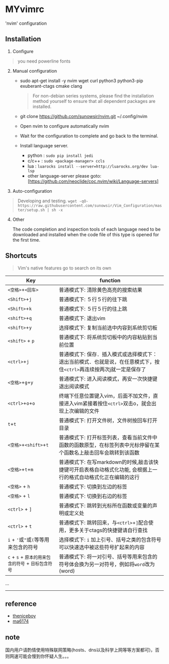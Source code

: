 # MYvimrc
'nvim' configuration

## Installation

1.  Configure 

> you need powerline fonts

2. Manual configuration 
    * sudo apt-get install -y nvim wget curl  python3 python3-pip exuberant-ctags cmake clang
		> For non-debian series systems, please find the installation method yourself to ensure that all dependent packages are installed.
    
    * git clone https://github.com/sunowsir/nvim.git ~/.config/nvim
    
	*  Open nvim to configure automatically
    nvim     

    * Wait for the configuration to complete and go back to the terminal.
	
	* Install language server.
		* python : `sudo pip install jedi`
		* c/c++ : `sudo <package-manager> ccls`
		* lua : `luarocks install --server=http://luarocks.org/dev lua-lsp`
		* other language-server please goto: [https://github.com/neoclide/coc.nvim/wiki/Language-servers]

3. Auto-configuration
> Developing and testing.
	`wget -qO- https://raw.githubusercontent.com/sunowsir/Vim_Configuration/master/setup.sh | sh -x`

4. Other

	The code completion and inspection tools of each language need to be downloaded and installed when the code file of this type is opened for the first time.
    

## Shortcuts

>   Vim's native features go to search on its own

| Key                                                 | function                                                                                                              |
| ----------------------                              | ------------------------------------------------------------                                                          |
| `<空格>`+`<回车>`                                   | 普通模式下: 清除黄色高亮的搜索结果                                                                                    |
| `<Shift>`+`j`                                       | 普通模式下: ５行５行的往下跳                                                                                          |
| `<Shift>`+`k`                                       | 普通模式下: ５行５行的往上跳                                                                                          |
| `<shift>`+`q`                                       | 普通模式下: 退出vim                                                                                                   |
| `<shift>`+`y`                                       | 选择模式下: 复制当前选中内容到系统剪切板                                                                              |
| `<shift>` + `p`                                     | 普通模式下: 将系统剪切板中的内容粘贴到当前位置                                                                        |
| `<ctrl>`+`j`                                        | 普通模式下: 保存．插入模式或选择模式下：退出当前模式．也就是说，在任意模式下，按住`<ctrl>`再连续按两次j就一定是保存了 |
| `<空格>`+`g`+`y`                                    | 普通模式下: 进入阅读模式，再安一次快捷键退出阅读模式                                                                  |
| `<ctrl>`+`o`+`o`                                    | 终端下任意位置键入vim，后面不加文件，直接进入vim紧接着按住`<ctrl>`双击o，就会出现上次编辑的文件                       |
| `t`+`t`                                             | 普通模式下: 打开文件树，文件树按回车打开目录                                                                          |
| `<空格>`+`<shift>`+`t`                              | 普通模式下: 打开标签列表，查看当前文件中函数的函数原型，在标签列表中光标停留在某个函数名上敲击回车会跳转到该函数      |
| `<空格>`+`t`+`m`                                    | 普通模式下: 在写markdown的时候,敲击该快捷键可开启表格自动格式化功能, 会根据上一行的格式自动格式化正在编辑的这行       |
| `<空格>` + `h`                                      | 普通模式下: 切换到左边的标签                                                                                          |
| `<空格>` + `l`                                      | 普通模式下: 切换到右边的标签                                                                                          |
| `<ctrl>` + `]`                                      | 普通模式下: 跳转到光标所在函数或变量的声明或定义处                                                                    |
| `<ctrl>` + `t`                                      | 普通模式下: 跳转回来，与`<ctrl>`+`]`配合使用，更多关于ctags的快捷键请自行查找                                         |
| `i` + `'`或`"`或`(`等等用来包含的符号               | 选择模式下: `i` 加上引号、括号之类的包含符号可以快速选中被这些符号扩起来的内容                                        |
| `c` + `s` + `原本的用来包含的符号` + `目标包含符号` | 普通模式下: 将一对引号、括号等用来包含的符号体会换为另一对符号，例如将`word`改为(word)                                | 
...


---

## reference
* [theniceboy](https://github.com/theniceboy/nvim)
* [ma6174](https://github.com/ma6174/vim)

## note
国内用户请酌情使用特殊联网策略(hosts、dns以及科学上网等等方案都可)，否则网速可能会慢到你怀疑人生。。。






